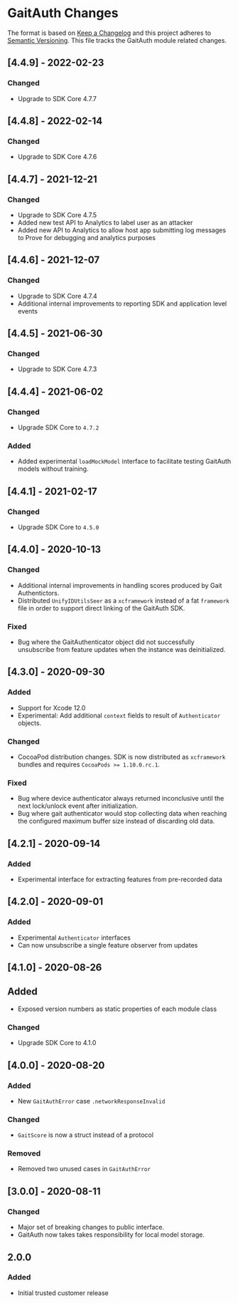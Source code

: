 # GaitAuth Changes

The format is based on [Keep a Changelog](https://keepachangelog.com/en/1.0.0/)
and this project adheres to [Semantic Versioning](https://semver.org/spec/v2.0.0.html).
This file tracks the GaitAuth module related changes.

## [4.4.9] - 2022-02-23

### Changed

- Upgrade to SDK Core 4.7.7


## [4.4.8] - 2022-02-14

### Changed

- Upgrade to SDK Core 4.7.6

## [4.4.7] - 2021-12-21

### Changed

- Upgrade to SDK Core 4.7.5
- Added new test API to Analytics to label user as an attacker
- Added new API to Analytics to allow host app submitting log messages to Prove for debugging and analytics purposes

## [4.4.6] - 2021-12-07

### Changed

- Upgrade to SDK Core 4.7.4
- Additional internal improvements to reporting SDK and application level events

## [4.4.5] - 2021-06-30

### Changed

- Upgrade to SDK Core 4.7.3

## [4.4.4] - 2021-06-02

### Changed

- Upgrade SDK Core to `4.7.2`

### Added

- Added experimental `loadMockModel` interface to facilitate testing GaitAuth models without training.

## [4.4.1] - 2021-02-17

### Changed

- Upgrade SDK Core to `4.5.0`

## [4.4.0] - 2020-10-13

### Changed

- Additional internal improvements in handling scores produced by Gait Authentictors.
- Distributed `UnifyIDUtilsSeer` as a `xcframework` instead of a fat `framework` file in
  order to support direct linking of the GaitAuth SDK.

### Fixed

- Bug where the GaitAuthenticator object did not successfully unsubscribe from feature
  updates when the instance was deinitialized.

## [4.3.0] - 2020-09-30

### Added

- Support for Xcode 12.0
- Experimental: Add additional `context` fields to result of `Authenticator`
  objects.

### Changed

- CocoaPod distribution changes. SDK is now distributed as
  `xcframework` bundles and requires `CocoaPods >= 1.10.0.rc.1`.

### Fixed

- Bug where device authenticator always returned
  inconclusive until the next lock/unlock event after initialization.
- Bug where gait authenticator would stop collecting data when reaching
  the configured maximum buffer size instead of discarding old data.

## [4.2.1] - 2020-09-14

### Added

- Experimental interface for extracting features from pre-recorded data

## [4.2.0] - 2020-09-01

### Added

- Experimental `Authenticator` interfaces
- Can now unsubscribe a single feature observer from updates

## [4.1.0] - 2020-08-26

## Added

- Exposed version numbers as static properties of each module class

### Changed

- Upgrade SDK Core to 4.1.0

## [4.0.0] - 2020-08-20

### Added

- New `GaitAuthError` case `.networkResponseInvalid`

### Changed

- `GaitScore` is now a struct instead of a protocol

### Removed

- Removed two unused cases in `GaitAuthError`

## [3.0.0] - 2020-08-11

### Changed

- Major set of breaking changes to public interface.
- GaitAuth now takes takes responsibility for local model storage.

## 2.0.0

### Added

- Initial trusted customer release
